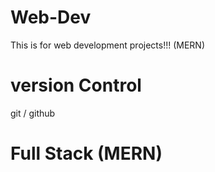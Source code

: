 # Web-Dev 
This is for web development projects!!! (MERN)

# version Control
git / github

# Full Stack (MERN)

